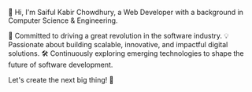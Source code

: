 👋 Hi, I'm Saiful Kabir Chowdhury, a Web Developer with a background in Computer Science & Engineering.

🚀 Committed to driving a great revolution in the software industry.
💡 Passionate about building scalable, innovative, and impactful digital solutions.
🛠️ Continuously exploring emerging technologies to shape the future of software development.

Let's create the next big thing! 🚀
